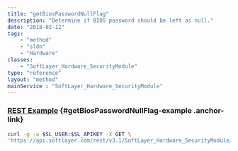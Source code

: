 ```yaml
---
title: "getBiosPasswordNullFlag"
description: "Determine if BIOS password should be left as null."
date: "2018-02-12"
tags:
    - "method"
    - "sldn"
    - "Hardware"
classes:
    - "SoftLayer_Hardware_SecurityModule"
type: "reference"
layout: "method"
mainService : "SoftLayer_Hardware_SecurityModule"
---
```


### [REST Example](#getBiosPasswordNullFlag-example) <a href="/article/rest/"><i class="fas fa-question"></i></a> {#getBiosPasswordNullFlag-example .anchor-link} 
```bash
curl -g -u $SL_USER:$SL_APIKEY -X GET \
'https://api.softlayer.com/rest/v3.1/SoftLayer_Hardware_SecurityModule/{SoftLayer_Hardware_SecurityModuleID}/getBiosPasswordNullFlag'
```
